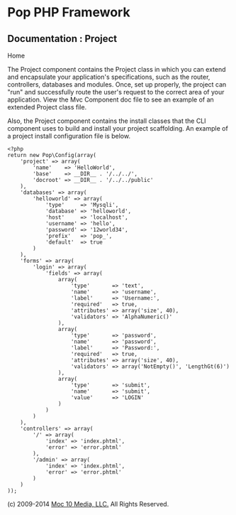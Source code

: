 Pop PHP Framework
=================

Documentation : Project
-----------------------

Home

The Project component contains the Project class in which you can extend
and encapsulate your application's specifications, such as the router,
controllers, databases and modules. Once, set up properly, the project
can "run" and successfully route the user's request to the correct area
of your application. View the Mvc Component doc file to see an example
of an extended Project class file.

Also, the Project component contains the install classes that the CLI
component uses to build and install your project scaffolding. An example
of a project install configuration file is below.

    <?php
    return new Pop\Config(array(
        'project' => array(
            'name'    => 'HelloWorld',
            'base'    => __DIR__ . '/../../',
            'docroot' => __DIR__ . '/../../public'
        ),
        'databases' => array(
            'helloworld' => array(
                'type'     => 'Mysqli',
                'database' => 'helloworld',
                'host'     => 'localhost',
                'username' => 'hello',
                'password' => '12world34',
                'prefix'   => 'pop_',
                'default'  => true
            )
        ),
        'forms' => array(
            'login' => array(
                'fields' => array(
                    array(
                        'type'       => 'text',
                        'name'       => 'username',
                        'label'      => 'Username:',
                        'required'   => true,
                        'attributes' => array('size', 40),
                        'validators' => 'AlphaNumeric()'
                    ),
                    array(
                        'type'       => 'password',
                        'name'       => 'password',
                        'label'      => 'Password:',
                        'required'   => true,
                        'attributes' => array('size', 40),
                        'validators' => array('NotEmpty()', 'LengthGt(6)')
                    ),
                    array(
                        'type'       => 'submit',
                        'name'       => 'submit',
                        'value'      => 'LOGIN'
                    )
                )
            )
        ),
        'controllers' => array(
            '/' => array(
                'index' => 'index.phtml',
                'error' => 'error.phtml'
            ),
            '/admin' => array(
                'index' => 'index.phtml',
                'error' => 'error.phtml'
            )
        )
    ));

\(c) 2009-2014 [Moc 10 Media, LLC.](http://www.moc10media.com) All
Rights Reserved.
